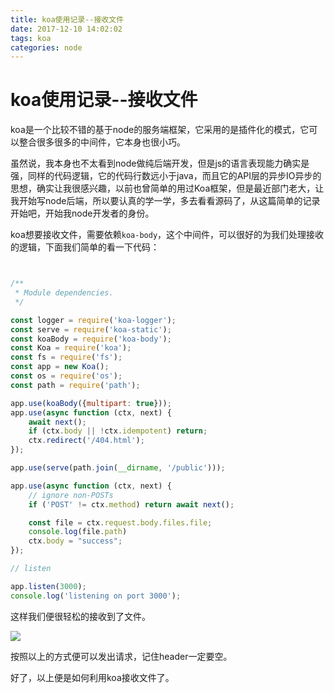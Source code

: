 ```yaml
---
title: koa使用记录--接收文件
date: 2017-12-10 14:02:02
tags: koa
categories: node
---
```


# koa使用记录--接收文件

koa是一个比较不错的基于node的服务端框架，它采用的是插件化的模式，它可以整合很多很多的中间件，它本身也很小巧。

虽然说，我本身也不太看到node做纯后端开发，但是js的语言表现能力确实是强，同样的代码逻辑，它的代码行数远小于java，而且它的API层的异步IO异步的思想，确实让我很感兴趣，以前也曾简单的用过Koa框架，但是最近部门老大，让我开始写node后端，所以要认真的学一学，多去看看源码了，从这篇简单的记录开始吧，开始我node开发者的身份。

koa想要接收文件，需要依赖``koa-body``，这个中间件，可以很好的为我们处理接收的逻辑，下面我们简单的看一下代码：

```javascript


/**
 * Module dependencies.
 */

const logger = require('koa-logger');
const serve = require('koa-static');
const koaBody = require('koa-body');
const Koa = require('koa');
const fs = require('fs');
const app = new Koa();
const os = require('os');
const path = require('path');

app.use(koaBody({multipart: true}));
app.use(async function (ctx, next) {
    await next();
    if (ctx.body || !ctx.idempotent) return;
    ctx.redirect('/404.html');
});

app.use(serve(path.join(__dirname, '/public')));

app.use(async function (ctx, next) {
    // ignore non-POSTs
    if ('POST' != ctx.method) return await next();

    const file = ctx.request.body.files.file;
    console.log(file.path)
    ctx.body = "success"; 
});

// listen

app.listen(3000);
console.log('listening on port 3000');

```

这样我们便很轻松的接收到了文件。

![](https://ws4.sinaimg.cn/large/006tNc79ly1fmbndi6givj31920j8t9v.jpg)

按照以上的方式便可以发出请求，记住header一定要空。

好了，以上便是如何利用koa接收文件了。
